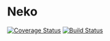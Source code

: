 # Neko

[![Coverage Status](https://coveralls.io/repos/github/adjivas/Neko/badge.svg?branch=master)](https://coveralls.io/github/adjivas/Neko?branch=master)
[![Build Status](https://travis-ci.org/adjivas/Neko.svg?branch=master)](https://travis-ci.org/adjivas/Neko)